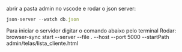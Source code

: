 abrir a pasta admin no vscode e 
rodar o json server: 
```js
json-server --watch db.json
```
Para iniciar o servidor digitar o comando abaixo pelo terminal
Rodar: browser-sync start --server --file . --host --port 5000 --startPath admin/telas/lista_cliente.html
